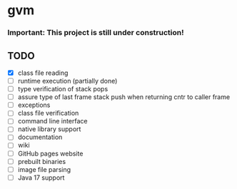 # gvm

### Important: This project is still under construction!

## TODO

- [x] class file reading
- [ ] runtime execution (partially done)
- [ ] type verification of stack pops
- [ ] assure type of last frame stack push when returning cntr to caller frame
- [ ] exceptions
- [ ] class file verification
- [ ] command line interface
- [ ] native library support
- [ ] documentation
- [ ] wiki
- [ ] GitHub pages website
- [ ] prebuilt binaries
- [ ] image file parsing
- [ ] Java 17 support